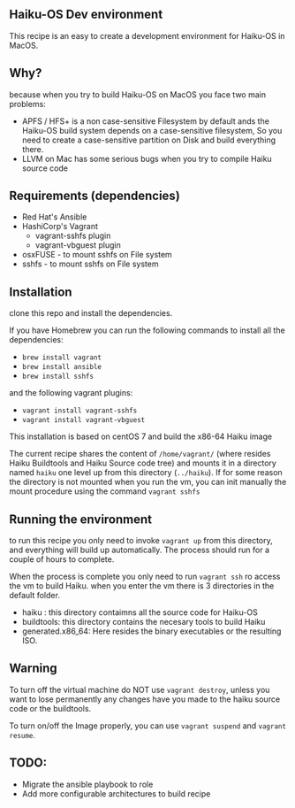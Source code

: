Haiku-OS Dev environment
----------
This recipe is an easy to create a development environment for Haiku-OS in MacOS. 

Why?
----------
because when you try to build Haiku-OS on MacOS you face two main problems:

* APFS / HFS+ is a non case-sensitive Filesystem by default ands the Haiku-OS build system depends on a case-sensitive filesystem, So you need to create a case-sensitive partition on Disk and build everything there.
* LLVM on Mac has some serious bugs when you try to compile Haiku source code

Requirements (dependencies)
------------
* Red Hat's Ansible
* HashiCorp's Vagrant
    * vagrant-sshfs plugin
    * vagrant-vbguest plugin
* osxFUSE - to mount sshfs on File system
* sshfs - to mount sshfs on File system

Installation
------------

clone this repo and install the dependencies.

If you have Homebrew you can run the following commands to install all the dependencies:

- `brew install vagrant`
- `brew install ansible`
- `brew install sshfs`

and the following vagrant plugins:

- `vagrant install vagrant-sshfs`
- `vagrant install vagrant-vbguest`

This installation is based on centOS 7 and build the x86-64 Haiku image

The current recipe shares the content of `/home/vagrant/` (where resides Haiku Buildtools and Haiku Source code tree) and mounts it in a directory named `haiku` one level up from this directory (`../haiku`). If for some reason the directory is not mounted when you run the vm, you can init manually the mount procedure using the command `vagrant sshfs`

Running the environment
------------
to run this recipe you only need to invoke `vagrant up` from this directory, and everything will build up automatically. The process should run for a couple of hours to complete.

When the process is complete you only need to run `vagrant ssh` ro access the vm to build Haiku. when you enter the vm there is 3 directories in the default folder.

* haiku : this directory contaimns all the source code for Haiku-OS
* buildtools: this directory contains the necesary tools to build Haiku
* generated.x86_64: Here resides the binary executables or the resulting ISO.

Warning
----------
To turn off the virtual machine do NOT use `vagrant destroy`, unless you want to lose permanently any changes have you made to the haiku source code or the buildtools. 

To turn on/off the Image properly, you can use `vagrant suspend` and `vagrant resume`.

TODO:
-----------
- Migrate the ansible playbook to role
- Add more configurable architectures to build recipe


